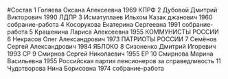#Состав
1 Голяева Оксана Алексеевна 1969 КПРФ
2 Дубовой Дмитрий Викторович 1990 ЛДПР
3 Исматуллаев Ильхом Казак джанович 1960 собрание-работа
4 Косорукова Екатерина Сергеевна 1991 собрание-работа
5 Крашенина Лариса Алексеевна 1955 КОММУНИСТЫ РОССИИ
6 Некрасов Олег Александрович 1973 ПАТРИОТЫ РОССИИ
7 Семёнов Сергей Александрович 1984 ЯБЛОКО
8 Сизоненко Дмитрий Игоревич 1993 СР
9 Смирнов Сергей Николаевич 1955 ЕР
10 Смирнова Марина Васильевна 1955 Российская партия пенсионеров за справедливость
11 Чудотворова Нина Борисовна 1974 собрание-работа
